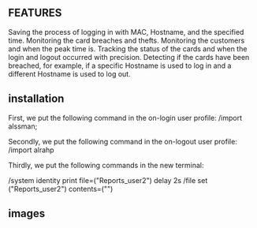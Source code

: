 ## FEATURES


Saving the process of logging in with MAC, Hostname, and the specified time.
Monitoring the card breaches and thefts.
Monitoring the customers and when the peak time is.
Tracking the status of the cards and when the login and logout occurred with precision.
Detecting if the cards have been breached, for example, if a specific Hostname is used to log in and a different Hostname is used to log out.



## installation

First, we put the following command in the on-login user profile:
/import alssman;

Secondly, we put the following command in the on-logout user profile:
/import alrahp

Thirdly, we put the following commands in the new terminal:

/system identity print file=("Reports_user2")
delay 2s
/file set ("Reports_user2") contents=("")


## images
